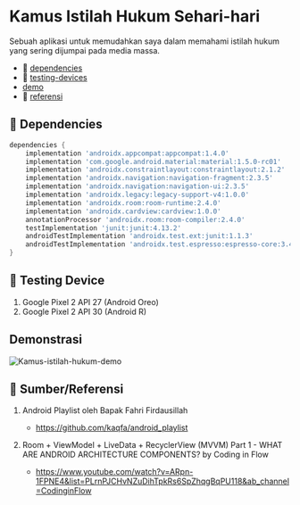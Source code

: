 # Kamus Istilah Hukum Sehari-hari

Sebuah aplikasi untuk memudahkan saya dalam memahami istilah hukum yang sering dijumpai pada media massa.

- 🧰 [dependencies](#dependencies)
- 📱 [testing-devices](#testing-devices)
- [demo](#demo)
- 📖 [referensi](#references)

<div id="dependencies">

## 🧰 Dependencies

```gradle
dependencies {
    implementation 'androidx.appcompat:appcompat:1.4.0'
    implementation 'com.google.android.material:material:1.5.0-rc01'
    implementation 'androidx.constraintlayout:constraintlayout:2.1.2'
    implementation 'androidx.navigation:navigation-fragment:2.3.5'
    implementation 'androidx.navigation:navigation-ui:2.3.5'
    implementation 'androidx.legacy:legacy-support-v4:1.0.0'
    implementation 'androidx.room:room-runtime:2.4.0'
    implementation 'androidx.cardview:cardview:1.0.0'
    annotationProcessor 'androidx.room:room-compiler:2.4.0'
    testImplementation 'junit:junit:4.13.2'
    androidTestImplementation 'androidx.test.ext:junit:1.1.3'
    androidTestImplementation 'androidx.test.espresso:espresso-core:3.4.0'
}
```

<div id="test-devices">

## 📱 Testing Device

1. Google Pixel 2 API 27 (Android Oreo)
2. Google Pixel 2 API 30 (Android R)

<div id="demo">

## Demonstrasi

![Kamus-istilah-hukum-demo](readme-assets/tQvUUUpNAT.gif)

<div id="references">

## 📖 Sumber/Referensi

1. Android Playlist oleh Bapak Fahri Firdausillah

   - https://github.com/kaqfa/android_playlist

2. Room + ViewModel + LiveData + RecyclerView (MVVM) Part 1 - WHAT ARE ANDROID ARCHITECTURE COMPONENTS? by Coding in Flow
   - https://www.youtube.com/watch?v=ARpn-1FPNE4&list=PLrnPJCHvNZuDihTpkRs6SpZhqgBqPU118&ab_channel=CodinginFlow
